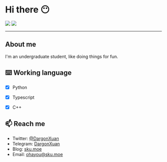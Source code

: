 # Hi there 😶

<div>
  <img src="https://github-readme-stats.vercel.app/api?username=DargonXuan&include_all_commits=true&show_icons=true" />
  <img src="https://github-readme-stats.vercel.app/api/top-langs/?username=DargonXuan&layout=compact" />
</div>

----

## About me

I'm an undergraduate student, like doing things for fun.

## ⌨️ Working language

- [x] Python

- [x] Typescript

- [x] C++

## 📫 Reach me

- Twitter: [@DargonXuan](https://twitter.com/DargonXuan)
- Telegram: [DargonXuan](https://t.me/DargonXuan)
- Blog: [sku.moe](https://lz233.ac.cn/)
- Email: [ohayou@sku.moe](mailto:ohayou@sku.moe)
